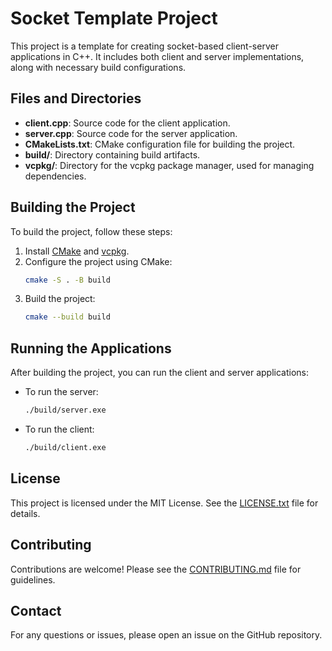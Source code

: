 # Socket Template Project

This project is a template for creating socket-based client-server applications in C++. It includes both client and server implementations, along with necessary build configurations.

## Files and Directories

- **client.cpp**: Source code for the client application.
- **server.cpp**: Source code for the server application.
- **CMakeLists.txt**: CMake configuration file for building the project.
- **build/**: Directory containing build artifacts.
- **vcpkg/**: Directory for the vcpkg package manager, used for managing dependencies.

## Building the Project

To build the project, follow these steps:

1. Install [CMake](https://cmake.org/) and [vcpkg](https://github.com/microsoft/vcpkg).
2. Configure the project using CMake:
    ```sh
    cmake -S . -B build
    ```
3. Build the project:
    ```sh
    cmake --build build
    ```

## Running the Applications

After building the project, you can run the client and server applications:

- To run the server:
    ```sh
    ./build/server.exe
    ```

- To run the client:
    ```sh
    ./build/client.exe
    ```


## License

This project is licensed under the MIT License. See the [LICENSE.txt](vcpkg/LICENSE.txt) file for details.

## Contributing

Contributions are welcome! Please see the [CONTRIBUTING.md](vcpkg/CONTRIBUTING.md) file for guidelines.

## Contact

For any questions or issues, please open an issue on the GitHub repository.